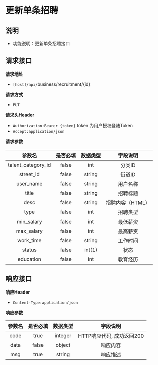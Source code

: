 # 更新单条招聘



## 说明

* 功能说明：更新单条招聘接口

## 请求接口

**请求地址**

* `[host]/api/`business/recruitment/{id}

**请求方式**

* `PUT`

**请求头Header**

* `Authorization:Bearer {token}` token 为用户授权登陆Token
* `Accept:application/json`

**请求参数**

| 参数名 | 是否必填 | 数据类型 | 字段说明 |
| :---: | :---: | :---: | :---: |
| talent\_category\_id | false | int | 分类ID |
| street\_id | false | string | 街道ID |
| user\_name | false | string | 用户名称 |
| title | false | string | 招聘标题 |
| desc | false | string | 招聘内容（HTML） |
| type | false | int | 招聘类型 |
| min\_salary | false | int | 最低薪资 |
| max\_salary | false | int | 最高薪资 |
| work\_time | false | string | 工作时间 |
| status | false | int\(1\) | 状态 |
| education | false | int | 教育经历 |

## 响应接口

**响应Header**

* `Content-Type:application/json`

**响应参数**

| 参数名 | 是否必填 | 数据类型 | 字段说明 |
| :---: | :---: | :---: | :---: |
| code | true | integer | HTTP响应代码, 成功返回200 |
| data | false | object | 响应内容 |
| msg | true | string | 响应描述 |

